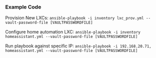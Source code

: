 

### Example Code
Provision New LXCs: 
`ansible-playbook -i inventory lxc_prov.yml --vault-password-file [VAULTPASSWORDFILE]`

Configure home automation LXC: 
`ansible-playbook -i inventory homeassistant.yml --vault-password-file [VAULTPASSWORDFILE]`

Run playbook against specific IP: 
`ansible-playbook -i 192.168.20.71, homeassistant.yml --vault-password-file [VAULTPASSWORDFILE]`